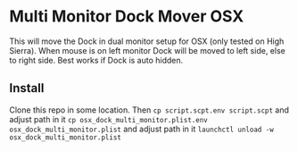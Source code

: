 Multi Monitor Dock Mover OSX
========

This will move the Dock in dual monitor setup for OSX (only tested on High Sierra). When mouse is on left monitor
Dock will be moved to left side, else to right side. Best works if Dock is auto hidden.

Install
-------
Clone this repo in some location. Then
`cp script.scpt.env script.scpt` and adjust path in it
`cp osx_dock_multi_monitor.plist.env osx_dock_multi_monitor.plist` and adjust path in it
`launchctl unload -w osx_dock_multi_monitor.plist`
